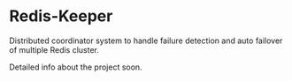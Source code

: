 Redis-Keeper
============
Distributed coordinator system to handle failure detection and auto failover of multiple Redis cluster.

Detailed info about the project soon.
